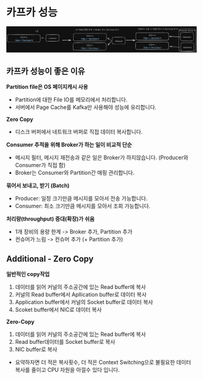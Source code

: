 # 카프카 성능

![alt text](./images/9_1_4.png)

## 카프카 성능이 좋은 이유

**Partition file은 OS 페이지캐시 사용**
- Partition에 대한 File IO를 메모리에서 처리합니다.
- 서버에서 Page Cache를 Kafka만 사용해야 성능에 유리합니다.

**Zero Copy**
- 디스크 버퍼에서 네트워크 버퍼로 직접 데이터 복사합니다.

**Consumer 추적을 위해 Broker가 하는 일이 비교적 단순**
- 메시지 필터, 메시지 재전송과 같은 일은 Broker가 하지않습니다. (Producer와 Consumer가 직접 함)
- Broker는 Consumer와 Partition간 매핑 관리합니다.

**묶어서 보내고, 받기 (Batch)**
- Producer: 일정 크기만큼 메시지를 모아서 전송 가능합니다.
- Consumer: 최소 크기만큼 메시지를 모아서 조회 가능합니다.

**처리량(throughput) 증대(확장)가 쉬움**
- 1개 장비의 용량 한계 -> Broker 추가, Partition 추가
- 컨슈머가 느림 -> 컨슈머 추가 (+ Partition 추가)

## Additional - Zero Copy

**일반적인 copy작업**
1. 데이터를 읽어 커널의 주소공간에 있는 Read buffer에 복사
2. 커널의 Read buffer에서 Apllication buffer로 데이터 복사
3. Application buffer에서 커널의 Socket buffer로 데이터 복사
4. Scoket buffer에서 NIC로 데이터 복사

**Zero-Copy**
1. 데이터를 읽어 커널의 주소공간에 있는 Read buffer에 복사
2. Read buffer데이터를 Socket buffer로 복사
3. NIC buffer로 복사

- 요약하자면 더 적은 복사횟수, 더 적은 Context Switching으로 불필요한 데이터 복사를 줄이고 CPU 자원을 아낄수 있다 입니다.

<script src="https://utteranc.es/client.js"
        repo="Pseudo-Lab/data-engineering-for-everybody"
        issue-term="pathname"
        label="comments"
        theme="preferred-color-scheme"
        crossorigin="anonymous"
        async>
</script>